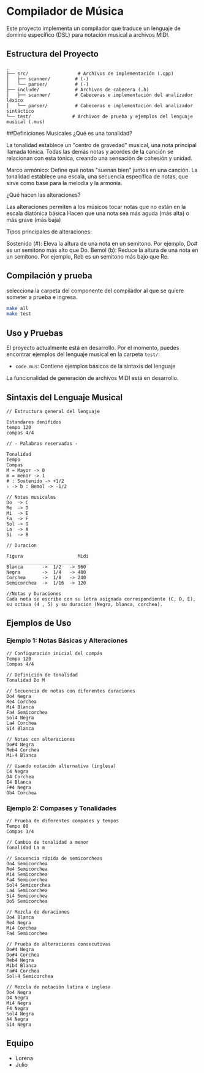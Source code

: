 # Compilador de Música

Este proyecto implementa un compilador que traduce un lenguaje de dominio específico (DSL) para notación musical a archivos MIDI.

## Estructura del Proyecto

```
.
├── src/                  # Archivos de implementación (.cpp)
│   ├── scanner/         # (-)
│   └── parser/          # (-)
├── include/             # Archivos de cabecera (.h)
│   ├── scanner/         # Cabeceras e implementación del analizador léxico
│   └── parser/          # Cabeceras e implementación del analizador sintáctico
└── test/               # Archivos de prueba y ejemplos del lenguaje musical (.mus)
```

##Definiciones Musicales
¿Qué es una tonalidad?

La tonalidad establece un "centro de gravedad" musical, una nota principal llamada tónica. Todas las demás notas y acordes de la canción se relacionan con esta tónica, creando una sensación de cohesión y unidad.

Marco armónico:
Define qué notas "suenan bien" juntos en una canción. La tonalidad establece una escala, una secuencia específica de notas, que sirve como base para la melodía y la armonía.

¿Qué hacen las alteraciones?

Las alteraciones permiten a los músicos tocar notas que no están en la escala diatónica básica
Hacen que una nota sea más aguda (más alta) o más grave (más baja)

Tipos principales de alteraciones:

Sostenido (#):
Eleva la altura de una nota en un semitono.
Por ejemplo, Do# es un semitono más alto que Do.
Bemol (b):
Reduce la altura de una nota en un semitono.
Por ejemplo, Reb es un semitono más bajo que Re.

## Compilación y prueba
selecciona la carpeta del componente del compilador al que se quiere someter a prueba e ingresa.
```bash
make all
make test
```

## Uso y Pruebas
El proyecto actualmente está en desarrollo. Por el momento, puedes encontrar ejemplos del lenguaje musical en la carpeta `test/`:

- `code.mus`: Contiene ejemplos básicos de la sintaxis del lenguaje

La funcionalidad de generación de archivos MIDI está en desarrollo.

## Sintaxis del Lenguaje Musical
```
// Estructura general del lenguaje

Estandares denifidos
tempo 120
compas 4/4

// - Palabras reservadas - 

Tonalidad
Tempo 
Compas
M = Mayor -> 0
m = menor -> 1
# : Sostenido -> +1/2
♭ -> b : Bemol -> -1/2

// Notas musicales
Do  -> C
Re  -> D
Mi  -> E
Fa  -> F
Sol -> G
La  -> A
Si  -> B

// Duracion

Figura                    Midi
______________________________
Blanca       ->  1/2   -> 960
Negra        ->  1/4   -> 480
Corchea      ->  1/8   -> 240
Semicorchea  ->  1/16  -> 120

//Notas y Duraciones
Cada nota se escribe con su letra asignada correspondiente (C, D, E), su octava (4 , 5) y su duracion (Negra, blanca, corchea).
```

## Ejemplos de Uso

### Ejemplo 1: Notas Básicas y Alteraciones
```mus
// Configuración inicial del compás
Tempo 120
Compas 4/4

// Definición de tonalidad
Tonalidad Do M

// Secuencia de notas con diferentes duraciones
Do4 Negra
Re4 Corchea
Mi4 Blanca
Fa4 Semicorchea
Sol4 Negra
La4 Corchea
Si4 Blanca

// Notas con alteraciones
Do#4 Negra
Reb4 Corchea
Mi♭4 Blanca

// Usando notación alternativa (inglesa)
C4 Negra
D4 Corchea
E4 Blanca
F#4 Negra
Gb4 Corchea 
```

### Ejemplo 2: Compases y Tonalidades
```mus
// Prueba de diferentes compases y tempos
Tempo 80
Compas 3/4

// Cambio de tonalidad a menor
Tonalidad La m

// Secuencia rápida de semicorcheas
Do4 Semicorchea
Re4 Semicorchea
Mi4 Semicorchea
Fa4 Semicorchea
Sol4 Semicorchea
La4 Semicorchea
Si4 Semicorchea
Do5 Semicorchea

// Mezcla de duraciones
Do4 Blanca
Re4 Negra
Mi4 Corchea
Fa4 Semicorchea

// Prueba de alteraciones consecutivas
Do#4 Negra
Do#4 Corchea
Reb4 Negra
Mib4 Blanca
Fa#4 Corchea
Sol♭4 Semicorchea

// Mezcla de notación latina e inglesa
Do4 Negra
D4 Negra
Mi4 Negra
F4 Negra
Sol4 Negra
A4 Negra
Si4 Negra 
```

## Equipo
- Lorena
- Julio